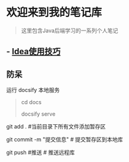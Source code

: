 # 欢迎来到我的笔记库

> 这里包含Java后端学习的一系列个人笔记

## - [Idea使用技巧](/ProjectMD/idea使用技巧.md)

## 防呆

运行 docsify 本地服务

> cd docs
>
> docsify serve

git add . #当前目录下所有文件添加暂存区

git commit -m "提交信息" # 提交暂存区到本地库

git push #推送 # 推送远程库